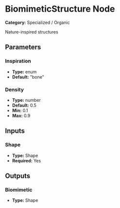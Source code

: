 
# BiomimeticStructure Node

**Category:** Specialized / Organic

Nature-inspired structures

## Parameters


### Inspiration
- **Type:** enum
- **Default:** "bone"





### Density
- **Type:** number
- **Default:** 0.5
- **Min:** 0.1
- **Max:** 0.9



## Inputs


### Shape
- **Type:** Shape
- **Required:** Yes



## Outputs


### Biomimetic
- **Type:** Shape




